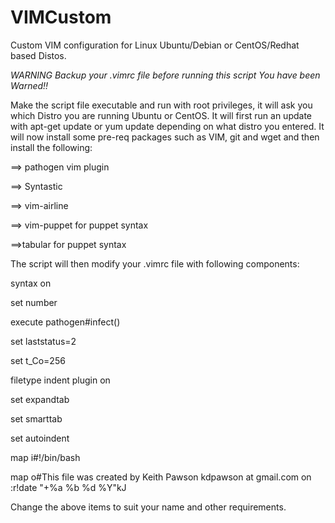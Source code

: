 VIMCustom
=========

Custom VIM configuration for Linux Ubuntu/Debian or CentOS/Redhat based Distos.

  *WARNING Backup your .vimrc file before running this script*
  *You have been Warned!!*

Make the script file executable and run with root privileges, it will ask you which Distro you are running Ubuntu or CentOS. It will first run an update with apt-get update or yum update depending on what distro you entered. It will now install some pre-req packages such as VIM, git and wget and then install the following:


==> pathogen vim plugin

==> Syntastic

==> vim-airline

==> vim-puppet for puppet syntax

==>tabular for puppet syntax


The script will then modify your .vimrc file with following components:

syntax on

set number

execute pathogen#infect()

set laststatus=2

set t_Co=256

filetype indent plugin on

set expandtab

set smarttab

set autoindent

map <F2> i#!/bin/bash <ESC>

map <F3> o#This file was created by Keith Pawson kdpawson at gmail.com on <ESC>:r!date "+\%a \%b \%d \%Y"<ESC>kJ


Change the above items to suit your name and other requirements.
